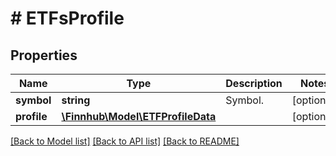 # # ETFsProfile

## Properties

Name | Type | Description | Notes
------------ | ------------- | ------------- | -------------
**symbol** | **string** | Symbol. | [optional]
**profile** | [**\Finnhub\Model\ETFProfileData**](ETFProfileData.md) |  | [optional]

[[Back to Model list]](../../README.md#models) [[Back to API list]](../../README.md#endpoints) [[Back to README]](../../README.md)
